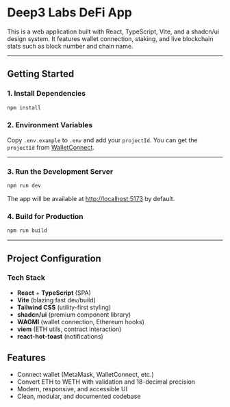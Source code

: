 # Deep3 Labs DeFi App

This is a web application built with React, TypeScript, Vite, and a shadcn/ui design system. It features wallet connection, staking, and live blockchain stats such as block number and chain name.

---

## Getting Started

### 1. **Install Dependencies**

```bash
npm install
```

### 2. **Environment Variables**

Copy `.env.example` to `.env` and add your `projectId`. You can get the `projectId` from [WalletConnect](https://cloud.reown.com/sign-in).

---

### 3. **Run the Development Server**

```bash
npm run dev
```

The app will be available at [http://localhost:5173](http://localhost:5173) by default.

### 4. **Build for Production**

```bash
npm run build
```

---

## Project Configuration

### **Tech Stack**

- **React** + **TypeScript** (SPA)
- **Vite** (blazing fast dev/build)
- **Tailwind CSS** (utility-first styling)
- **shadcn/ui** (premium component library)
- **WAGMI** (wallet connection, Ethereum hooks)
- **viem** (ETH utils, contract interaction)
- **react-hot-toast** (notifications)

## Features

- Connect wallet (MetaMask, WalletConnect, etc.)
- Convert ETH to WETH with validation and 18-decimal precision
- Modern, responsive, and accessible UI
- Clean, modular, and documented codebase
